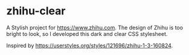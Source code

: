 # zhihu-clear
A Stylish project for <https://www.zhihu.com>. The design of Zhihu is too bright to look, so I developed this dark and clear CSS stylesheet.

Inspired by <https://userstyles.org/styles/121696/zhihu-1-3-160824>.
